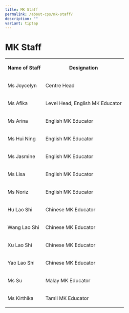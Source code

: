 ```yaml
---
title: MK Staff
permalink: /about-cps/mk-staff/
description: ""
variant: tiptap
---
```

<h1><strong>MK Staff</strong></h1><table><tbody><tr><th rowspan="1" colspan="1"><p>Name of Staff</p></th><th rowspan="1" colspan="1"><p>Designation</p></th></tr><tr><td rowspan="1" colspan="1"><p>Ms Joycelyn</p></td><td rowspan="1" colspan="1"><p>Centre Head</p></td></tr><tr><td rowspan="1" colspan="1"><p>Ms Afika</p></td><td rowspan="1" colspan="1"><p>Level Head, English MK Educator</p></td></tr><tr><td rowspan="1" colspan="1"><p>Ms Arina</p></td><td rowspan="1" colspan="1"><p>English MK Educator</p></td></tr><tr><td rowspan="1" colspan="1"><p>Ms Hui Ning</p></td><td rowspan="1" colspan="1"><p>English MK Educator</p></td></tr><tr><td rowspan="1" colspan="1"><p>Ms Jasmine</p></td><td rowspan="1" colspan="1"><p>English MK Educator</p></td></tr><tr><td rowspan="1" colspan="1"><p>Ms Lisa</p></td><td rowspan="1" colspan="1"><p>English MK Educator</p></td></tr><tr><td rowspan="1" colspan="1"><p>Ms Noriz</p></td><td rowspan="1" colspan="1"><p>English MK Educator</p></td></tr><tr><td rowspan="1" colspan="1"><p>Hu Lao Shi</p></td><td rowspan="1" colspan="1"><p>Chinese MK Educator</p></td></tr><tr><td rowspan="1" colspan="1"><p>Wang Lao Shi</p></td><td rowspan="1" colspan="1"><p>Chinese MK Educator</p></td></tr><tr><td rowspan="1" colspan="1"><p>Xu Lao Shi</p></td><td rowspan="1" colspan="1"><p>Chinese MK Educator</p></td></tr><tr><td rowspan="1" colspan="1"><p>Yao Lao Shi</p></td><td rowspan="1" colspan="1"><p>Chinese MK Educator</p></td></tr><tr><td rowspan="1" colspan="1"><p>Ms Su</p></td><td rowspan="1" colspan="1"><p>Malay MK Educator</p></td></tr><tr><td rowspan="1" colspan="1"><p>Ms Kirthika</p></td><td rowspan="1" colspan="1"><p>Tamil MK Educator</p></td></tr></tbody></table><p></p><p></p>